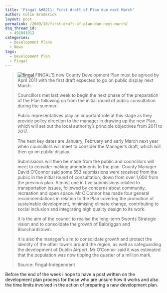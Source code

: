 ```yaml
---
title: 'Fingal &#8211; First draft of Plan due next March'
author: Colin Broderick
layout: post
permalink: /2009/10/first-draft-of-plan-due-next-march/
dsq_thread_id:
  - 491041912
categories:
  - Development Plans
  - News
tags:
  - Development Plan
  - Fingal
---
```

> <a href="{{site.baseurl}}/wp-content/gallery/planning-logos/fingal.gif" title="" class="shutterset_singlepic12" > <img class="ngg-singlepic ngg-left" src="{{site.baseurl}}/wp-content/gallery/cache/12__100x79_fingal.gif" alt="fingal" title="fingal" /> </a> FINGAL&#8217;S new County Development Plan must be agreed by April 2011 with the first draft expected to go on public display next March.
> 
> Councillors met last week to begin the next phase of the preparation of the Plan following on from the initial round of public consultation during the summer.
> 
> Public representatives play an important role at this stage as they provide policy direction to the manager in drawing up the new Plan, which will set out the local authority&#8217;s principle objectives from 2011 to 2017.
> 
> The next key dates are January, February and early March next year when councillors will meet to consider the Manager&#8217;s draft, which will then go on public display.
> 
> Submissions will then be made from the public and councillors will meet to consider making amendments to the plan. County Manager David O&#8217;Connor said some 553 submissions were received from the public in the initial round of consultation, down from over 1,000 from the previous plan. Almost one in five submissions related to transportation issues, followed by concerns about community, recreation and open space. Mr O&#8217;Connor has made four general recommendations in relation to the Plan covering the promotion of sustainable development, minimising climate change, contributing to social inclusion and integrating high quality design to its work.
> 
> It is the aim of the council to realise the long-term Swords Strategic vision and to consolidate the growth of Balbriggan and Blanchardstown.
> 
> It is also the manager&#8217;s aim to consolidate growth and protect the identity of the other town&#8217;s around the region, as well as safeguarding the development of Dublin Airport. Mr O&#8217;Connor said it was estimated that the population was now tipping the quarter of a million mark.
> 
> Source: Fingal-Independent

Before the end of the week i hope to have a post written on the development plan process for those who are unsure how it works and also the time limits involved in the action of preparing a new development plan.

